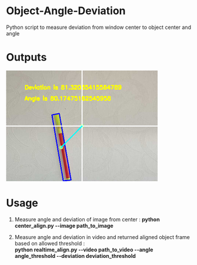 # Object-Angle-Deviation
Python script to measure deviation from window center to object center and angle

# Outputs
![](/Outputs/output.png)

# Usage
1. Measure angle and deviation of image from center : 
**python center_align.py --image path_to_image**

2. Measure angle and deviation in video and returned aligned object frame based on allowed threshold :  
**python realtime_align.py --video path_to_video --angle angle_threshold --deviation deviation_threshold**
